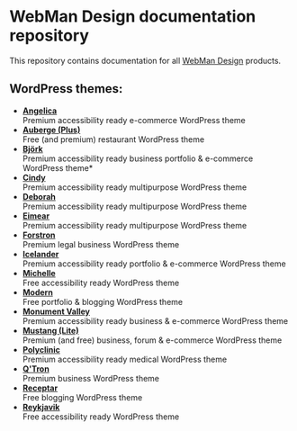 # WebMan Design documentation repository

This repository contains documentation for all [WebMan Design](https://www.webmandesign.eu) products.

## WordPress themes:

* [**Angelica**](https://webmandesign.github.io/docs/angelica/)  
  Premium accessibility ready e-commerce WordPress theme
* [**Auberge (Plus)**](https://webmandesign.github.io/docs/auberge/)  
  Free (and premium) restaurant WordPress theme
* [**Björk**](https://webmandesign.github.io/docs/bjork/)  
  Premium accessibility ready business portfolio & e-commerce WordPress theme* 
* [**Cindy**](https://webmandesign.github.io/docs/cindy/)  
  Premium accessibility ready multipurpose WordPress theme
* [**Deborah**](https://webmandesign.github.io/docs/deborah/)  
  Premium accessibility ready multipurpose WordPress theme
* [**Eimear**](https://webmandesign.github.io/docs/eimear/)  
  Premium accessibility ready multipurpose WordPress theme
* [**Forstron**](https://webmandesign.github.io/docs/forstron/)  
  Premium legal business WordPress theme
* [**Icelander**](https://webmandesign.github.io/docs/icelander/)  
  Premium accessibility ready portfolio & e-commerce WordPress theme
* [**Michelle**](https://webmandesign.github.io/docs/michelle/)  
  Free accessibility ready WordPress theme
* [**Modern**](https://webmandesign.github.io/docs/modern/)  
  Free portfolio & blogging WordPress theme
* [**Monument Valley**](https://webmandesign.github.io/docs/monument-valley/)  
  Premium accessibility ready business & e-commerce WordPress theme
* [**Mustang (Lite)**](https://webmandesign.github.io/docs/mustang/)  
  Premium (and free) business, forum & e-commerce WordPress theme
* [**Polyclinic**](https://webmandesign.github.io/docs/polyclinic/)  
  Premium accessibility ready medical WordPress theme
* [**Q'Tron**](https://webmandesign.github.io/docs/qtron/)  
  Premium business WordPress theme
* [**Receptar**](https://webmandesign.github.io/docs/receptar/)  
  Free blogging WordPress theme
* [**Reykjavik**](https://webmandesign.github.io/docs/reykjavik/)  
  Free accessibility ready WordPress theme
